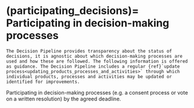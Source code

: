 (participating_decisions)=
Participating in decision-making processes
==========================================

``` {warning}
The Decision Pipeline provides transparency about the status of decisions, it is agnostic about which decision-making processes are used and how these are followed. The following information is offered as guidance. The Decision Pipeline includes a regular {ref}`update process<updating_products_processes_and_activities>` through which individual products, processes and activities may be updated or identified for improvements.
```

Participating in decision-making processes (e.g. a consent process or vote on a written resolution) by the agreed deadline.